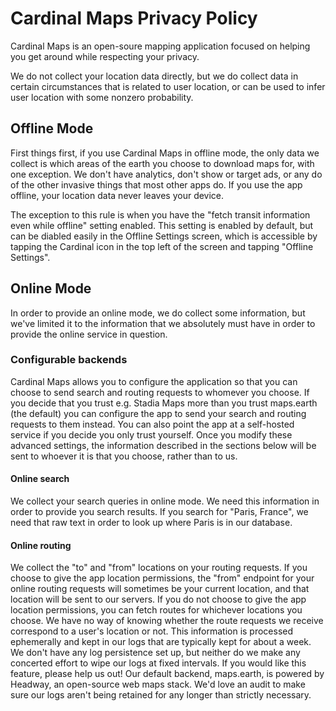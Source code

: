 # Cardinal Maps Privacy Policy

Cardinal Maps is an open-soure mapping application focused on helping you get around while respecting your privacy.

We do not collect your location data directly, but we do collect data in certain circumstances that is related to user location, or can be used to infer user location with some nonzero probability.

## Offline Mode

First things first, if you use Cardinal Maps in offline mode, the only data we collect is which areas of the earth you choose to download maps for, with one exception. We don't have analytics, don't show or target ads, or any do of the other invasive things that most other apps do. If you use the app offline, your location data never leaves your device.

The exception to this rule is when you have the "fetch transit information even while offline" setting enabled. This setting is enabled by default, but can be diabled easily in the Offline Settings screen, which is accessible by tapping the Cardinal icon in the top left of the screen and tapping "Offline Settings".

## Online Mode

In order to provide an online mode, we do collect some information, but we've limited it to the information that we absolutely must have in order to provide the online service in question.

### Configurable backends

Cardinal Maps allows you to configure the application so that you can choose to send search and routing requests to whomever you choose. If you decide that you trust e.g. Stadia Maps more than you trust maps.earth (the default) you can configure the app to send your search and routing requests to them instead. You can also point the app at a self-hosted service if you decide you only trust yourself. Once you modify these advanced settings, the information described in the sections below will be sent to whoever it is that you choose, rather than to us.

#### Online search

We collect your search queries in online mode. We need this information in order to provide you search results. If you search for "Paris, France", we need that raw text in order to look up where Paris is in our database.

#### Online routing

We collect the "to" and "from" locations on your routing requests. If you choose to give the app location permissions, the "from" endpoint for your online routing requests will sometimes be your current location, and that location will be sent to our servers. If you do not choose to give the app location permissions, you can fetch routes for whichever locations you choose. We have no way of knowing whether the route requests we receive correspond to a user's location or not. This information is processed ephemerally and kept in our logs that are typically kept for about a week. We don't have any log persistence set up, but neither do we make any concerted effort to wipe our logs at fixed intervals. If you would like this feature, please help us out! Our default backend, maps.earth, is powered by Headway, an open-source web maps stack. We'd love an audit to make sure our logs aren't being retained for any longer than strictly necessary.

